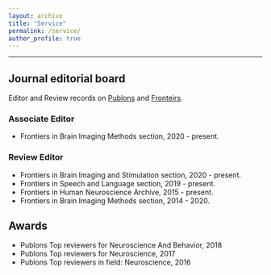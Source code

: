 ```yaml
---
layout: archive
title: "Service"
permalink: /service/
author_profile: true
---
```


------
## Journal editorial board

Editor and Review records on [Publons](https://publons.com/researcher/18286/xin-di/peer-review/) and [Fronteirs](https://loop.frontiersin.org/people/63547/editorial). 

### Associate Editor
* Frontiers in Brain Imaging Methods section, 2020 - present.

### Review Editor
* Frontiers in Brain Imaging and Stimulation section, 2020 - present.
* Frontiers in Speech and Language section, 2019 - present.
* Frontiers in Human Neuroscience Archive, 2015 - present.
* Frontiers in Brain Imaging Methods section, 2014 - 2020.

## Awards
* Publons Top reviewers for Neuroscience And Behavior, 2018
* Publons Top reviewers for Neuroscience, 2017
* Publons Top reviewers in field: Neuroscience, 2016
